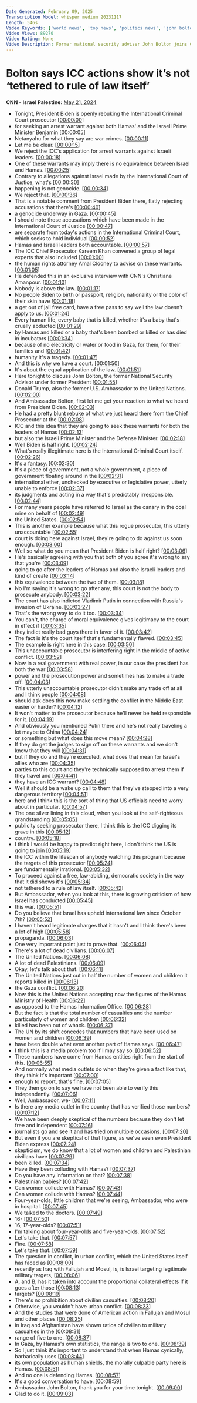 ```yaml
---
Date Generated: February 09, 2025
Transcription Model: whisper medium 20231117
Length: 546s
Video Keywords: ['world news', 'top news', 'politics news', 'john bolton', 'international criminal court', 'icc', 'gaza', 'israel at war with hamas', 'the source with kaitlan collins']
Video Views: 89270
Video Rating: None
Video Description: Former national security adviser John Bolton joins CNN's Kaitlan Collins to discuss the International Criminal Court seeking arrest warrants for Israeli and Hamas leaders over the fight in Gaza. #CNN #News
---
```


# Bolton says ICC actions show it’s not ‘tethered to rule of law itself’
**CNN - Israel Palestine:** [May 21, 2024](https://www.youtube.com/watch?v=qTvFuNNVwnA)
*  Tonight, President Biden is openly rebuking the International Criminal Court prosecutor [[00:00:00](https://www.youtube.com/watch?v=qTvFuNNVwnA&t=0.0s)]
*  for seeking an arrest warrant against both Hamas' and the Israeli Prime Minister Benjamin [[00:00:05](https://www.youtube.com/watch?v=qTvFuNNVwnA&t=5.76s)]
*  Netanyahu for what they say are war crimes. [[00:00:11](https://www.youtube.com/watch?v=qTvFuNNVwnA&t=11.700000000000001s)]
*  Let me be clear. [[00:00:15](https://www.youtube.com/watch?v=qTvFuNNVwnA&t=15.08s)]
*  We reject the ICC's application for arrest warrants against Israeli leaders. [[00:00:18](https://www.youtube.com/watch?v=qTvFuNNVwnA&t=18.72s)]
*  One of these warrants may imply there is no equivalence between Israel and Hamas. [[00:00:25](https://www.youtube.com/watch?v=qTvFuNNVwnA&t=25.96s)]
*  Contrary to allegations against Israel made by the International Court of Justice, what's [[00:00:30](https://www.youtube.com/watch?v=qTvFuNNVwnA&t=30.520000000000003s)]
*  happening is not genocide. [[00:00:34](https://www.youtube.com/watch?v=qTvFuNNVwnA&t=34.32s)]
*  We reject that. [[00:00:36](https://www.youtube.com/watch?v=qTvFuNNVwnA&t=36.760000000000005s)]
*  That is a notable comment from President Biden there, flatly rejecting accusations that there's [[00:00:40](https://www.youtube.com/watch?v=qTvFuNNVwnA&t=40.28s)]
*  a genocide underway in Gaza. [[00:00:45](https://www.youtube.com/watch?v=qTvFuNNVwnA&t=45.040000000000006s)]
*  I should note those accusations which have been made in the International Court of Justice [[00:00:47](https://www.youtube.com/watch?v=qTvFuNNVwnA&t=47.120000000000005s)]
*  are separate from today's actions in the International Criminal Court, which seeks to hold individual [[00:00:52](https://www.youtube.com/watch?v=qTvFuNNVwnA&t=52.0s)]
*  Hamas and Israeli leaders both accountable. [[00:00:57](https://www.youtube.com/watch?v=qTvFuNNVwnA&t=57.32s)]
*  The ICC Chief Prosecutor Kareem Khan convened a group of legal experts that also included [[00:01:00](https://www.youtube.com/watch?v=qTvFuNNVwnA&t=60.68s)]
*  the human rights attorney Amal Clooney to advise on these warrants. [[00:01:05](https://www.youtube.com/watch?v=qTvFuNNVwnA&t=65.88s)]
*  He defended this in an exclusive interview with CNN's Christiane Amanpour. [[00:01:10](https://www.youtube.com/watch?v=qTvFuNNVwnA&t=70.32s)]
*  Nobody is above the law. [[00:01:17](https://www.youtube.com/watch?v=qTvFuNNVwnA&t=77.0s)]
*  No people Biden to birth or passport, religion, nationality or the color of their skin have [[00:01:18](https://www.youtube.com/watch?v=qTvFuNNVwnA&t=78.24s)]
*  a get out of jail free card, have a free pass to say well the law doesn't apply to us. [[00:01:24](https://www.youtube.com/watch?v=qTvFuNNVwnA&t=84.52s)]
*  Every human life, every baby that is killed, whether it's a baby that's cruelly abducted [[00:01:29](https://www.youtube.com/watch?v=qTvFuNNVwnA&t=89.9s)]
*  by Hamas and killed or a baby that's been bombed or killed or has died in incubators [[00:01:34](https://www.youtube.com/watch?v=qTvFuNNVwnA&t=94.9s)]
*  because of no electricity or water or food in Gaza, for them, for their families and [[00:01:42](https://www.youtube.com/watch?v=qTvFuNNVwnA&t=102.0s)]
*  humanity it's a tragedy. [[00:01:47](https://www.youtube.com/watch?v=qTvFuNNVwnA&t=107.72s)]
*  And this is why we have a court. [[00:01:50](https://www.youtube.com/watch?v=qTvFuNNVwnA&t=110.4s)]
*  It's about the equal application of the law. [[00:01:51](https://www.youtube.com/watch?v=qTvFuNNVwnA&t=111.96000000000001s)]
*  Here tonight to discuss John Bolton, the former National Security Advisor under former President [[00:01:55](https://www.youtube.com/watch?v=qTvFuNNVwnA&t=115.88s)]
*  Donald Trump, also the former U.S. Ambassador to the United Nations. [[00:02:00](https://www.youtube.com/watch?v=qTvFuNNVwnA&t=120.32s)]
*  And Ambassador Bolton, first let me get your reaction to what we heard from President Biden. [[00:02:03](https://www.youtube.com/watch?v=qTvFuNNVwnA&t=123.88s)]
*  He had a pretty blunt rebuke of what we just heard there from the Chief Prosecutor at the [[00:02:08](https://www.youtube.com/watch?v=qTvFuNNVwnA&t=128.6s)]
*  ICC and this idea that they are going to seek these warrants for both the leaders of Hamas [[00:02:13](https://www.youtube.com/watch?v=qTvFuNNVwnA&t=133.72s)]
*  but also the Israeli Prime Minister and the Defense Minister. [[00:02:18](https://www.youtube.com/watch?v=qTvFuNNVwnA&t=138.68s)]
*  Well Biden is half right. [[00:02:24](https://www.youtube.com/watch?v=qTvFuNNVwnA&t=144.8s)]
*  What's really illegitimate here is the International Criminal Court itself. [[00:02:26](https://www.youtube.com/watch?v=qTvFuNNVwnA&t=146.64000000000001s)]
*  It's a fantasy. [[00:02:30](https://www.youtube.com/watch?v=qTvFuNNVwnA&t=150.98000000000002s)]
*  It's a piece of government, not a whole government, a piece of government floating around in the [[00:02:31](https://www.youtube.com/watch?v=qTvFuNNVwnA&t=151.98000000000002s)]
*  international ether, unchecked by executive or legislative power, utterly unable to enforce [[00:02:37](https://www.youtube.com/watch?v=qTvFuNNVwnA&t=157.28s)]
*  its judgments and acting in a way that's predictably irresponsible. [[00:02:44](https://www.youtube.com/watch?v=qTvFuNNVwnA&t=164.36s)]
*  For many years people have referred to Israel as the canary in the coal mine on behalf of [[00:02:49](https://www.youtube.com/watch?v=qTvFuNNVwnA&t=169.16s)]
*  the United States. [[00:02:54](https://www.youtube.com/watch?v=qTvFuNNVwnA&t=174.52s)]
*  This is another example because what this rogue prosecutor, this utterly unaccountable [[00:02:55](https://www.youtube.com/watch?v=qTvFuNNVwnA&t=175.70000000000002s)]
*  court is doing here against Israel, they're going to do against us soon enough. [[00:03:00](https://www.youtube.com/watch?v=qTvFuNNVwnA&t=180.72s)]
*  Well so what do you mean that President Biden is half right? [[00:03:06](https://www.youtube.com/watch?v=qTvFuNNVwnA&t=186.0s)]
*  He's basically agreeing with you that both of you agree it's wrong to say that you're [[00:03:09](https://www.youtube.com/watch?v=qTvFuNNVwnA&t=189.32s)]
*  going to go after the leaders of Hamas and also the Israeli leaders and kind of create [[00:03:14](https://www.youtube.com/watch?v=qTvFuNNVwnA&t=194.64s)]
*  this equivalence between the two of them. [[00:03:18](https://www.youtube.com/watch?v=qTvFuNNVwnA&t=198.76s)]
*  No I'm saying it's wrong to go after any, this court is not the body to prosecute anybody. [[00:03:22](https://www.youtube.com/watch?v=qTvFuNNVwnA&t=202.2s)]
*  The court has also indicted Vladimir Putin in connection with Russia's invasion of Ukraine. [[00:03:27](https://www.youtube.com/watch?v=qTvFuNNVwnA&t=207.88s)]
*  That's the wrong way to do it too. [[00:03:34](https://www.youtube.com/watch?v=qTvFuNNVwnA&t=214.12s)]
*  You can't, the charge of moral equivalence gives legitimacy to the court in effect if [[00:03:35](https://www.youtube.com/watch?v=qTvFuNNVwnA&t=215.56s)]
*  they indict really bad guys there in favor of it. [[00:03:42](https://www.youtube.com/watch?v=qTvFuNNVwnA&t=222.2s)]
*  The fact is it's the court itself that's fundamentally flawed. [[00:03:45](https://www.youtube.com/watch?v=qTvFuNNVwnA&t=225.4s)]
*  The example is right here in this case. [[00:03:50](https://www.youtube.com/watch?v=qTvFuNNVwnA&t=230.08s)]
*  This unaccountable prosecutor is interfering right in the middle of active conflict. [[00:03:52](https://www.youtube.com/watch?v=qTvFuNNVwnA&t=232.52s)]
*  Now in a real government with real power, in our case the president has both the war [[00:03:58](https://www.youtube.com/watch?v=qTvFuNNVwnA&t=238.6s)]
*  power and the prosecution power and sometimes has to make a trade off. [[00:04:03](https://www.youtube.com/watch?v=qTvFuNNVwnA&t=243.64000000000001s)]
*  This utterly unaccountable prosecutor didn't make any trade off at all and I think people [[00:04:08](https://www.youtube.com/watch?v=qTvFuNNVwnA&t=248.12s)]
*  should ask does this now make settling the conflict in the Middle East easier or harder? [[00:04:12](https://www.youtube.com/watch?v=qTvFuNNVwnA&t=252.88s)]
*  It won't matter to the prosecutor because he'll never be held responsible for it. [[00:04:19](https://www.youtube.com/watch?v=qTvFuNNVwnA&t=259.46s)]
*  And obviously you mentioned Putin there and he's not really traveling a lot maybe to China [[00:04:24](https://www.youtube.com/watch?v=qTvFuNNVwnA&t=264.04s)]
*  or something but what does this move mean? [[00:04:28](https://www.youtube.com/watch?v=qTvFuNNVwnA&t=268.56s)]
*  If they do get the judges to sign off on these warrants and we don't know that they will [[00:04:31](https://www.youtube.com/watch?v=qTvFuNNVwnA&t=271.64s)]
*  but if they do and they're executed, what does that mean for Israel's allies who are [[00:04:35](https://www.youtube.com/watch?v=qTvFuNNVwnA&t=275.32s)]
*  parties to this court and they're technically supposed to arrest them if they travel and [[00:04:41](https://www.youtube.com/watch?v=qTvFuNNVwnA&t=281.64s)]
*  they have an ICC warrant? [[00:04:48](https://www.youtube.com/watch?v=qTvFuNNVwnA&t=288.0s)]
*  Well it should be a wake up call to them that they've stepped into a very dangerous territory [[00:04:51](https://www.youtube.com/watch?v=qTvFuNNVwnA&t=291.96s)]
*  here and I think this is the sort of thing that US officials need to worry about in particular. [[00:04:57](https://www.youtube.com/watch?v=qTvFuNNVwnA&t=297.96s)]
*  The one silver lining in this cloud, when you look at the self-righteous grandstanding [[00:05:05](https://www.youtube.com/watch?v=qTvFuNNVwnA&t=305.96s)]
*  publicity seeking prosecutor there, I think this is the ICC digging its grave in this [[00:05:12](https://www.youtube.com/watch?v=qTvFuNNVwnA&t=312.32s)]
*  country. [[00:05:18](https://www.youtube.com/watch?v=qTvFuNNVwnA&t=318.28s)]
*  I think I would be happy to predict right here, I don't think the US is going to join [[00:05:19](https://www.youtube.com/watch?v=qTvFuNNVwnA&t=319.28s)]
*  the ICC within the lifespan of anybody watching this program because the targets of this prosecutor [[00:05:24](https://www.youtube.com/watch?v=qTvFuNNVwnA&t=324.28s)]
*  are fundamentally irrational. [[00:05:32](https://www.youtube.com/watch?v=qTvFuNNVwnA&t=332.55999999999995s)]
*  To proceed against a free, law-abiding, democratic society in the way that it did shows it's [[00:05:34](https://www.youtube.com/watch?v=qTvFuNNVwnA&t=334.59999999999997s)]
*  not tethered to a rule of law itself. [[00:05:42](https://www.youtube.com/watch?v=qTvFuNNVwnA&t=342.71999999999997s)]
*  But Ambassador, when you look at this, there is growing criticism of how Israel has conducted [[00:05:45](https://www.youtube.com/watch?v=qTvFuNNVwnA&t=345.91999999999996s)]
*  this war. [[00:05:51](https://www.youtube.com/watch?v=qTvFuNNVwnA&t=351.53999999999996s)]
*  Do you believe that Israel has upheld international law since October 7th? [[00:05:52](https://www.youtube.com/watch?v=qTvFuNNVwnA&t=352.54s)]
*  I haven't heard legitimate charges that it hasn't and I think there's been a lot of high [[00:05:58](https://www.youtube.com/watch?v=qTvFuNNVwnA&t=358.66s)]
*  propaganda. [[00:06:03](https://www.youtube.com/watch?v=qTvFuNNVwnA&t=363.5s)]
*  One very important point just to prove that. [[00:06:04](https://www.youtube.com/watch?v=qTvFuNNVwnA&t=364.5s)]
*  There's a lot of dead civilians. [[00:06:07](https://www.youtube.com/watch?v=qTvFuNNVwnA&t=367.1s)]
*  The United Nations. [[00:06:08](https://www.youtube.com/watch?v=qTvFuNNVwnA&t=368.1s)]
*  A lot of dead Palestinians. [[00:06:09](https://www.youtube.com/watch?v=qTvFuNNVwnA&t=369.1s)]
*  Okay, let's talk about that. [[00:06:11](https://www.youtube.com/watch?v=qTvFuNNVwnA&t=371.1s)]
*  The United Nations just cut in half the number of women and children it reports killed in [[00:06:13](https://www.youtube.com/watch?v=qTvFuNNVwnA&t=373.46000000000004s)]
*  the Gaza conflict. [[00:06:20](https://www.youtube.com/watch?v=qTvFuNNVwnA&t=380.90000000000003s)]
*  Now this is the United Nations accepting now the figures of the Hamas Ministry of Health [[00:06:22](https://www.youtube.com/watch?v=qTvFuNNVwnA&t=382.46s)]
*  as opposed to the Hamas Information Office. [[00:06:28](https://www.youtube.com/watch?v=qTvFuNNVwnA&t=388.73999999999995s)]
*  But the fact is that the total number of casualties and the number particularly of women and children [[00:06:32](https://www.youtube.com/watch?v=qTvFuNNVwnA&t=392.44s)]
*  killed has been out of whack. [[00:06:37](https://www.youtube.com/watch?v=qTvFuNNVwnA&t=397.41999999999996s)]
*  The UN by its shift concedes that numbers that have been used on women and children [[00:06:39](https://www.youtube.com/watch?v=qTvFuNNVwnA&t=399.94s)]
*  have been double what even another part of Hamas says. [[00:06:47](https://www.youtube.com/watch?v=qTvFuNNVwnA&t=407.38s)]
*  I think this is a media problem too if I may say so. [[00:06:52](https://www.youtube.com/watch?v=qTvFuNNVwnA&t=412.22s)]
*  These numbers have come from Hamas entities right from the start of this. [[00:06:55](https://www.youtube.com/watch?v=qTvFuNNVwnA&t=415.94000000000005s)]
*  And normally what media outlets do when they're given a fact like that, they think it's important [[00:07:00](https://www.youtube.com/watch?v=qTvFuNNVwnA&t=420.86s)]
*  enough to report, that's fine. [[00:07:05](https://www.youtube.com/watch?v=qTvFuNNVwnA&t=425.34000000000003s)]
*  They then go on to say we have not been able to verify this independently. [[00:07:06](https://www.youtube.com/watch?v=qTvFuNNVwnA&t=426.58000000000004s)]
*  Well, Ambassador, we- [[00:07:11](https://www.youtube.com/watch?v=qTvFuNNVwnA&t=431.02000000000004s)]
*  Is there any media outlet in the country that has verified those numbers? [[00:07:12](https://www.youtube.com/watch?v=qTvFuNNVwnA&t=432.02000000000004s)]
*  We have been deeply skeptical of the numbers because they don't let free and independent [[00:07:16](https://www.youtube.com/watch?v=qTvFuNNVwnA&t=436.46000000000004s)]
*  journalists go and see it and has tried on multiple occasions. [[00:07:20](https://www.youtube.com/watch?v=qTvFuNNVwnA&t=440.82s)]
*  But even if you are skeptical of that figure, as we've seen even President Biden express [[00:07:24](https://www.youtube.com/watch?v=qTvFuNNVwnA&t=444.05999999999995s)]
*  skepticism, we do know that a lot of women and children and Palestinian civilians have [[00:07:29](https://www.youtube.com/watch?v=qTvFuNNVwnA&t=449.53999999999996s)]
*  been killed. [[00:07:34](https://www.youtube.com/watch?v=qTvFuNNVwnA&t=454.61999999999995s)]
*  Have they been colluding with Hamas? [[00:07:37](https://www.youtube.com/watch?v=qTvFuNNVwnA&t=457.41999999999996s)]
*  Do you have any information on that? [[00:07:38](https://www.youtube.com/watch?v=qTvFuNNVwnA&t=458.73999999999995s)]
*  Palestinian babies? [[00:07:42](https://www.youtube.com/watch?v=qTvFuNNVwnA&t=462.14s)]
*  Can women collude with Hamas? [[00:07:43](https://www.youtube.com/watch?v=qTvFuNNVwnA&t=463.21999999999997s)]
*  Can women collude with Hamas? [[00:07:44](https://www.youtube.com/watch?v=qTvFuNNVwnA&t=464.94s)]
*  Four-year-olds, little children that we're seeing, Ambassador, who were in hospital. [[00:07:45](https://www.youtube.com/watch?v=qTvFuNNVwnA&t=465.94s)]
*  We talked to the doctors. [[00:07:49](https://www.youtube.com/watch?v=qTvFuNNVwnA&t=469.21999999999997s)]
*  16- [[00:07:50](https://www.youtube.com/watch?v=qTvFuNNVwnA&t=470.66s)]
*  16, 17-year-olds? [[00:07:51](https://www.youtube.com/watch?v=qTvFuNNVwnA&t=471.22s)]
*  I'm talking about four-year-olds and five-year-olds. [[00:07:52](https://www.youtube.com/watch?v=qTvFuNNVwnA&t=472.22s)]
*  Let's take that. [[00:07:57](https://www.youtube.com/watch?v=qTvFuNNVwnA&t=477.22s)]
*  Fine. [[00:07:58](https://www.youtube.com/watch?v=qTvFuNNVwnA&t=478.22s)]
*  Let's take that. [[00:07:59](https://www.youtube.com/watch?v=qTvFuNNVwnA&t=479.22s)]
*  The question in conflict, in urban conflict, which the United States itself has faced as [[00:08:00](https://www.youtube.com/watch?v=qTvFuNNVwnA&t=480.22s)]
*  recently as Iraq with Fallujah and Mosul, is, is Israel targeting legitimate military targets, [[00:08:06](https://www.youtube.com/watch?v=qTvFuNNVwnA&t=486.22s)]
*  A, and B, has it taken into account the proportional collateral effects if it goes after those [[00:08:13](https://www.youtube.com/watch?v=qTvFuNNVwnA&t=493.22s)]
*  targets? [[00:08:19](https://www.youtube.com/watch?v=qTvFuNNVwnA&t=499.22s)]
*  There's no prohibition about civilian casualties. [[00:08:20](https://www.youtube.com/watch?v=qTvFuNNVwnA&t=500.22s)]
*  Otherwise, you wouldn't have urban conflict. [[00:08:23](https://www.youtube.com/watch?v=qTvFuNNVwnA&t=503.22s)]
*  And the studies that were done of American action in Fallujah and Mosul and other places [[00:08:25](https://www.youtube.com/watch?v=qTvFuNNVwnA&t=505.22s)]
*  in Iraq and Afghanistan have shown ratios of civilian to military casualties in the [[00:08:31](https://www.youtube.com/watch?v=qTvFuNNVwnA&t=511.22s)]
*  range of five to one. [[00:08:37](https://www.youtube.com/watch?v=qTvFuNNVwnA&t=517.22s)]
*  In Gaza, by Hamas's own statistics, the range is two to one. [[00:08:39](https://www.youtube.com/watch?v=qTvFuNNVwnA&t=519.22s)]
*  So I just think it's important to understand that when Hamas cynically, barbarically uses [[00:08:44](https://www.youtube.com/watch?v=qTvFuNNVwnA&t=524.22s)]
*  its own population as human shields, the morally culpable party here is Hamas. [[00:08:51](https://www.youtube.com/watch?v=qTvFuNNVwnA&t=531.22s)]
*  And no one is defending Hamas. [[00:08:57](https://www.youtube.com/watch?v=qTvFuNNVwnA&t=537.22s)]
*  It's a good conversation to have. [[00:08:59](https://www.youtube.com/watch?v=qTvFuNNVwnA&t=539.22s)]
*  Ambassador John Bolton, thank you for your time tonight. [[00:09:00](https://www.youtube.com/watch?v=qTvFuNNVwnA&t=540.22s)]
*  Glad to do it. [[00:09:03](https://www.youtube.com/watch?v=qTvFuNNVwnA&t=543.22s)]
